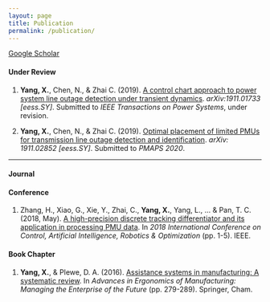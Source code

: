 ```yaml
---
layout: page
title: Publication
permalink: /publication/
---
```

[Google Scholar](https://scholar.google.com/citations?user=pWnVbHQAAAAJ&hl=en)
#### Under Review
1. **Yang, X.**, Chen, N., & Zhai C. (2019). [A control chart approach to power system line outage detection under transient dynamics](https://arxiv.org/abs/1911.01733). *arXiv:1911.01733 [eess.SY]*. 
Submitted to *IEEE Transactions on Power Systems*, under revision.

2. **Yang, X.**, Chen, N., & Zhai C. (2019). [Optimal placement of limited PMUs for transmission line outage detection and identification](https://arxiv.org/abs/1911.02852). *arXiv: 1911.02852 [eess.SY]*. 
Submitted to *PMAPS 2020*.

----

#### Journal


#### Conference
1. Zhang, H., Xiao, G., Xie, Y., Zhai, C., **Yang, X.**, Yang, L., ... & Pan, T. C. (2018, May). [A high-precision discrete tracking differentiator and its application in processing PMU data](https://ieeexplore.ieee.org/abstract/document/8698409/). In *2018 International Conference on Control, Artificial Intelligence, Robotics & Optimization* (pp. 1-5). IEEE.

#### Book Chapter
1. **Yang, X.**, & Plewe, D. A. (2016). [Assistance systems in manufacturing: A systematic review](https://link.springer.com/chapter/10.1007/978-3-319-41697-7_25). In *Advances in Ergonomics of Manufacturing: Managing the Enterprise of the Future* (pp. 279-289). Springer, Cham.
